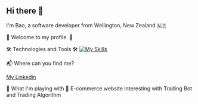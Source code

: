 ## Hi there 👋
I'm Bao, a software developer from Wellington, New Zealand 🇳🇿

🎉 Welcome to my profile. 🎉

🛠 Technologies and Tools 🛠
[![My Skills](https://skillicons.dev/icons?i=java,cs,py,react,mysql,git,javascript,html,css,typescript,bootstrap&perline=10)](https://skillicons.dev)

📬 Where can you find me?

<a href="https://www.linkedin.com/in/duybaodanghoang/">My Linkedin</a>

🧠 What I'm playing with 🤑
E-commerce website
Interesting with Trading Bot and Trading Algorithm

